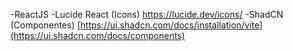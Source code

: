 -ReactJS 
-Lucide React (Icons)
https://lucide.dev/icons/
-ShadCN (Componentes)
[https://ui.shadcn.com/docs/installation/vite](https://ui.shadcn.com/docs/components)
